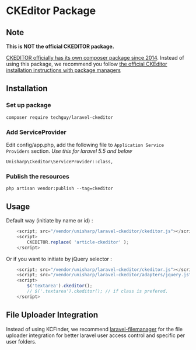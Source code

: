 CKEditor Package
=====================

## Note

**This is NOT the official CKEDITOR package.**

[CKEDITOR officially has its own composer package since 2014](https://ckeditor.com/blog/CKEditor-Supports-Bower-and-Composer/). Instead of using this package, we recommend you follow [the official CKEditor installation instructions with package managers](https://docs.ckeditor.com/ckeditor4/latest/guide/dev_package_managers.html#composer)

## Installation
### Set up package

```
composer require techguy/laravel-ckeditor
```

### Add ServiceProvider

Edit config/app.php, add the following file to `Application Service Providers` section. *Use this for laravel 5.5 and below*
```
Unisharp\Ckeditor\ServiceProvider::class,
```
### Publish the resources
```
php artisan vendor:publish --tag=ckeditor
```
## Usage

Default way (initiate by name or id) :

```javascript
    <script; src="/vendor/unisharp/laravel-ckeditor/ckeditor.js"></script>
    <script>
        CKEDITOR.replace( 'article-ckeditor' );
    </script>
```

Or if you want to initiate by jQuery selector :

```javascript
    <script; src="/vendor/unisharp/laravel-ckeditor/ckeditor.js"></script>
    <script; src="/vendor/unisharp/laravel-ckeditor/adapters/jquery.js"></script>
    <script>
        $('textarea').ckeditor();
        // $('.textarea').ckeditor(); // if class is prefered.
    </script>
```

## File Uploader Integration

 Instead of using KCFinder, we recommend [laravel-filemanager](https://github.com/UniSharp/laravel-filemanager) for the file uploader integration for better laravel user access control and specific per user folders.
